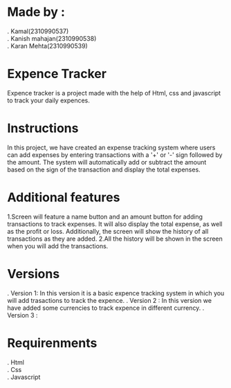 # Made by :
. Kamal(2310990537)<br>
. Kanish mahajan(2310990538)<br>
. Karan Mehta(2310990539)<br>
# Expence Tracker
Expence tracker is a project made with the help of Html, css and javascript to track your daily expences.
# Instructions
In this project, we have created an expense tracking system where users can add expenses by entering transactions with a '+' or '-' sign followed by the amount. The system will automatically add or subtract the amount based on the sign of the transaction and display the total expenses.
# Additional features
1.Screen will feature a name button and an amount button for adding       transactions to track expenses. It will also display the total expense, as  well as the profit or loss. Additionally, the screen will show the history  of all transactions as they are added.
2.All the history will be shown in the screen when you will add the transactions.
# Versions 
. Version 1:
In this version it is a basic expence tracking system in which you will add trasactions to track the expence.
. Version 2 :
In this version we have added some currencies to track expence in different currency.
. Version 3 :

# Requirenments 
. Html<br>
. Css<br>
. Javascript<br>